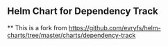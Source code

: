 ## Helm Chart for Dependency Track

** This is a fork from https://github.com/evryfs/helm-charts/tree/master/charts/dependency-track
